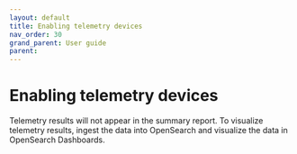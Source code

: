 ```yaml
---
layout: default
title: Enabling telemetry devices
nav_order: 30
grand_parent: User guide
parent: 
---
```


# Enabling telemetry devices

Telemetry results will not appear in the summary report. To visualize telemetry results, ingest the data into OpenSearch and visualize the data in OpenSearch Dashboards. 